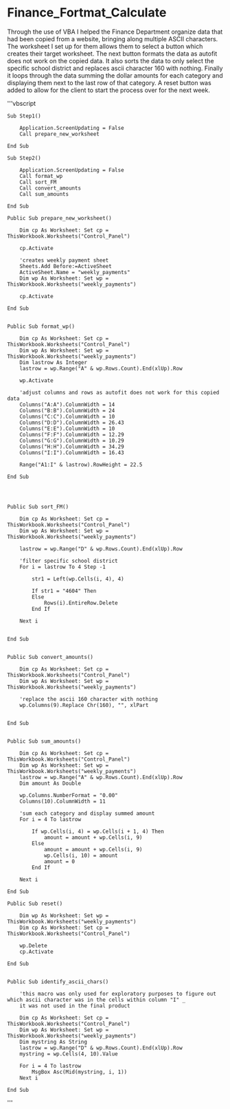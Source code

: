 # Finance_Fortmat_Calculate
Through the use of VBA I helped the Finance Department organize data that had been copied from a website, bringing along multiple ASCII characters.  The worksheet I set up for them allows them to select a button which creates their target worksheet.  The next button formats the data as autofit does not work on the copied data.  It also sorts the data to only select the specific school district and replaces ascii character 160 with nothing. Finally it loops through the data summing the dollar amounts for each category and displaying them next to the last row of that category.  A reset button was added to allow for the client to start the process over for the next week.

'''vbscript

    Sub Step1()
    
        Application.ScreenUpdating = False
        Call prepare_new_worksheet
    
    End Sub
    
    Sub Step2()
    
        Application.ScreenUpdating = False
        Call format_wp
        Call sort_FM
        Call convert_amounts
        Call sum_amounts
    
    End Sub
    
    Public Sub prepare_new_worksheet()
    
        Dim cp As Worksheet: Set cp = ThisWorkbook.Worksheets("Control_Panel")
    
        cp.Activate
        
        'creates weekly payment sheet
        Sheets.Add Before:=ActiveSheet
        ActiveSheet.Name = "weekly_payments"
        Dim wp As Worksheet: Set wp = ThisWorkbook.Worksheets("weekly_payments")
        
        cp.Activate
    
    End Sub
    
    
    Public Sub format_wp()
    
        Dim cp As Worksheet: Set cp = ThisWorkbook.Worksheets("Control_Panel")
        Dim wp As Worksheet: Set wp = ThisWorkbook.Worksheets("weekly_payments")
        Dim lastrow As Integer
        lastrow = wp.Range("A" & wp.Rows.Count).End(xlUp).Row
        
        wp.Activate
    
        'adjust columns and rows as autofit does not work for this copied data
        Columns("A:A").ColumnWidth = 14
        Columns("B:B").ColumnWidth = 24
        Columns("C:C").ColumnWidth = 10
        Columns("D:D").ColumnWidth = 26.43
        Columns("E:E").ColumnWidth = 10
        Columns("F:F").ColumnWidth = 12.29
        Columns("G:G").ColumnWidth = 10.29
        Columns("H:H").ColumnWidth = 34.29
        Columns("I:I").ColumnWidth = 16.43
        
        Range("A1:I" & lastrow).RowHeight = 22.5
        
    End Sub
    
    
    
    
    Public Sub sort_FM()
    
        Dim cp As Worksheet: Set cp = ThisWorkbook.Worksheets("Control_Panel")
        Dim wp As Worksheet: Set wp = ThisWorkbook.Worksheets("weekly_payments")
        
        lastrow = wp.Range("D" & wp.Rows.Count).End(xlUp).Row
        
        'filter specific school district
        For i = lastrow To 4 Step -1
        
            str1 = Left(wp.Cells(i, 4), 4)
        
            If str1 = "4604" Then
            Else
                Rows(i).EntireRow.Delete
            End If
        
        Next i
        
        
    End Sub
    
    
    Public Sub convert_amounts()
    
        Dim cp As Worksheet: Set cp = ThisWorkbook.Worksheets("Control_Panel")
        Dim wp As Worksheet: Set wp = ThisWorkbook.Worksheets("weekly_payments")
    
        'replace the ascii 160 character with nothing
        wp.Columns(9).Replace Chr(160), "", xlPart
    
        
    End Sub
    
    
    Public Sub sum_amounts()
    
        Dim cp As Worksheet: Set cp = ThisWorkbook.Worksheets("Control_Panel")
        Dim wp As Worksheet: Set wp = ThisWorkbook.Worksheets("weekly_payments")
        lastrow = wp.Range("A" & wp.Rows.Count).End(xlUp).Row
        Dim amount As Double
        
        wp.Columns.NumberFormat = "0.00"
        Columns(10).ColumnWidth = 11
    
        'sum each category and display summed amount
        For i = 4 To lastrow
        
            If wp.Cells(i, 4) = wp.Cells(i + 1, 4) Then
                amount = amount + wp.Cells(i, 9)
            Else
                amount = amount + wp.Cells(i, 9)
                wp.Cells(i, 10) = amount
                amount = 0
            End If
        
        Next i
    
    End Sub
    
    Public Sub reset()
    
        Dim wp As Worksheet: Set wp = ThisWorkbook.Worksheets("weekly_payments")
        Dim cp As Worksheet: Set cp = ThisWorkbook.Worksheets("Control_Panel")
        
        wp.Delete
        cp.Activate
        
    End Sub
    
    
    Public Sub identify_ascii_chars()
    
        'this macro was only used for exploratory purposes to figure out which ascii character was in the cells within column "I" _
        it was not used in the final product
        
        Dim cp As Worksheet: Set cp = ThisWorkbook.Worksheets("Control_Panel")
        Dim wp As Worksheet: Set wp = ThisWorkbook.Worksheets("weekly_payments")
        Dim mystring As String
        lastrow = wp.Range("D" & wp.Rows.Count).End(xlUp).Row
        mystring = wp.Cells(4, 10).Value
        
        For i = 4 To lastrow
            MsgBox Asc(Mid(mystring, i, 1))
        Next i
    
    End Sub


'''
